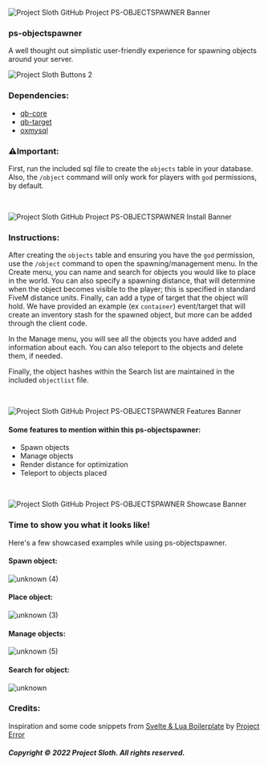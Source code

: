 ![Project Sloth GitHub Project PS-OBJECTSPAWNER Banner](https://user-images.githubusercontent.com/91661118/176777941-9f3dfa83-0da6-47e4-8cc9-5add55e198bc.png)

### ps-objectspawner
A well thought out simplistic user-friendly experience for spawning objects around your server.

![Project Sloth Buttons 2](https://user-images.githubusercontent.com/91661118/176778087-bd5285aa-09ac-4c5f-83d8-53687fab84a9.png)

### Dependencies:
* [qb-core](https://github.com/qbcore-framework/qb-core)
* [qb-target](https://github.com/BerkieBb/qb-target)
* [oxmysql](https://github.com/overextended/oxmysql)

### ⚠️Important:
First, run the included sql file to create the `objects` table in your database. Also, the `/object` command will only work for players with `god` permissions, by default.

<br>

![Project Sloth GitHub Project PS-OBJECTSPAWNER Install Banner](https://user-images.githubusercontent.com/91661118/176777943-37417e7f-0f77-4afb-92ec-fb3fab2e6543.png)


### Instructions:
After creating the `objects` table and ensuring you have the `god` permission, use the `/object` command to open the spawning/management menu. In the Create menu, you can name and search for objects you would like to place in the world. You can also specify a spawning distance, that will determine when the object becomes visible to the player; this is specified in standard FiveM distance units. Finally, can add a type of target that the object will hold. We have provided an example (ex `container`) event/target that will create an inventory stash for the spawned object, but more can be added through the client code.

In the Manage menu, you will see all the objects you have added and information about each. You can also teleport to the objects and delete them, if needed.

Finally, the object hashes within the Search list are maintained in the included `objectlist` file.

<br>

![Project Sloth GitHub Project PS-OBJECTSPAWNER Features Banner](https://user-images.githubusercontent.com/91661118/176777942-becd37e0-3186-498f-ae00-ad5281bc2019.png)


#### Some features to mention within this ps-objectspawner:
* Spawn objects
* Manage objects
* Render distance for optimization
* Teleport to objects placed

<br>

![Project Sloth GitHub Project PS-OBJECTSPAWNER Showcase Banner](https://user-images.githubusercontent.com/91661118/176777945-9f072499-f1d5-41d4-ac56-c06b5064ecc2.png)


### Time to show you what it looks like!
Here's a few showcased examples while using ps-objectspawner.

#### Spawn object:
![unknown (4)](https://user-images.githubusercontent.com/91661118/176781258-063b432c-4f71-40d5-baf8-f74d3d01f6a6.png)

#### Place object:
![unknown (3)](https://user-images.githubusercontent.com/91661118/176781276-f33162bd-58d2-4ad9-977f-0da1ae03e758.png)

#### Manage objects:
![unknown (5)](https://user-images.githubusercontent.com/91661118/176781300-d4f717c8-9b44-43ea-b609-6a3846cb8006.png)

#### Search for object:
![unknown](https://user-images.githubusercontent.com/91661118/176781358-9907494d-2288-4b00-a15b-4d68620f707f.png)

### Credits:
Inspiration and some code snippets from [Svelte & Lua Boilerplate](https://github.com/project-error/svelte-lua-boilerplate) by [Project Error](https://github.com/project-error)

##### Copyright © 2022 Project Sloth. All rights reserved.
